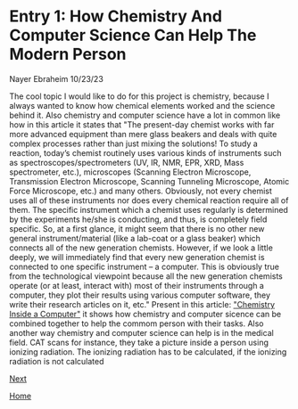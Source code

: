 # Entry 1: How Chemistry And Computer Science Can Help The Modern Person
Nayer Ebraheim 10/23/23

The cool topic I would like to do for this project is chemistry, because I always wanted to know how chemical elements worked and the science behind it. Also chemistry and computer science have a lot in common like how in this article it states that "The present-day chemist works with far more advanced equipment than mere glass beakers and deals with quite complex processes rather than just mixing the solutions! To study a reaction, today’s chemist routinely uses various kinds of instruments such as spectroscopes/spectrometers (UV, IR, NMR, EPR, XRD, Mass spectrometer, etc.), microscopes (Scanning Electron Microscope, Transmission Electron Microscope, Scanning Tunneling Microscope, Atomic Force Microscope, etc.) and many others. Obviously, not every chemist uses all of these instruments nor does every chemical reaction require all of them. The specific instrument which a chemist uses regularly is determined by the experiments he/she is conducting, and thus, is completely field specific. So, at a first glance, it might seem that there is no other new general instrument/material (like a lab-coat or a glass beaker) which connects all of the new generation chemists. However, if we look a little deeply, we will immediately find that every new generation chemist is connected to one specific instrument – a computer.  This is obviously true from the technological viewpoint because all the new generation chemists operate (or at least, interact with) most of their instruments through a computer, they plot their results using various computer software, they write their research articles on it, etc." Present in this article: ["Chemistry Inside a Computer"](https://www.amrita.edu/news/chemistry-inside-computer/) it shows how chemistry and computer sicence can be combined together to help the commom person with their tasks. Also another way chemistry and computer science can help is in the medical field. CAT scans for instance, they take a picture inside a person using ionizing radiation. The ionizing radiation has to be calculated, if the ionizing radiation is not calculated
 

[Next](entry02.md)


[Home](../README.md)
